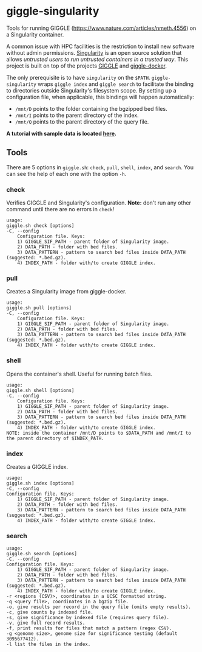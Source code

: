 # giggle-singularity
Tools for running GIGGLE (https://www.nature.com/articles/nmeth.4556) on a Singularity container.

A common issue with HPC facilities is the restriction to install new software without admin permissions. [Singularity](https://github.com/hpcng/singularity) is an open source solution that allows *untrusted users to run untrusted containers in a trusted way*. This project is built on top of the projects [GIGGLE](https://github.com/ryanlayer/giggle) and [giggle-docker](https://github.com/kubor/giggle-docker).

The only prerequisite is to have `singularity` on the `$PATH`. `giggle-singularity` wraps `giggle index` and `giggle search` to facilitate the binding to directories outside Singularity's filesystem scope.
By setting up a configuration file, when applicable, this bindings will happen automatically:
- `/mnt/D` points to the folder containing the bgzipped bed files.
- `/mnt/I` points to the parent directory of the index.
- `/mnt/Q` points to the parent directory of the query file.

**A tutorial with sample data is located [here](tutorial.md).**

## Tools

There are 5 options in `giggle.sh`: `check`, `pull`, `shell`, `index`, and `search`. You can see the help of each one with the option `-h`.

### check
Verifies GIGGLE and Singularity's configuration. **Note:** don't run any other command until there are no errors in `check`!

```
usage:
giggle.sh check [options]
-C, --config 
    Configuration file. Keys:
    1) GIGGLE_SIF_PATH - parent folder of Singularity image.
    2) DATA_PATH - folder with bed files.
    3) DATA_PATTERN - pattern to search bed files inside DATA_PATH (suggested: *.bed.gz).
    4) INDEX_PATH - folder with/to create GIGGLE index.
```

### pull
Creates a Singularity image from giggle-docker.

```
usage:
giggle.sh pull [options]
-C, --config 
    Configuration file. Keys:
    1) GIGGLE_SIF_PATH - parent folder of Singularity image.
    2) DATA_PATH - folder with bed files.
    3) DATA_PATTERN - pattern to search bed files inside DATA_PATH (suggested: *.bed.gz).
    4) INDEX_PATH - folder with/to create GIGGLE index.
```

### shell
Opens the container's shell. Useful for running batch files.

```
usage:
giggle.sh shell [options]
-C, --config 
    Configuration file. Keys:
    1) GIGGLE_SIF_PATH - parent folder of Singularity image.
    2) DATA_PATH - folder with bed files.
    3) DATA_PATTERN - pattern to search bed files inside DATA_PATH (suggested: *.bed.gz).
    4) INDEX_PATH - folder with/to create GIGGLE index.
NOTE: inside the container /mnt/D points to $DATA_PATH and /mnt/I to the parent directory of $INDEX_PATH.
```

### index
Creates a GIGGLE index.

```
usage:
giggle.sh index [options]
-C, --config 
Configuration file. Keys:
    1) GIGGLE_SIF_PATH - parent folder of Singularity image.
    2) DATA_PATH - folder with bed files.
    3) DATA_PATTERN - pattern to search bed files inside DATA_PATH (suggested: *.bed.gz).
    4) INDEX_PATH - folder with/to create GIGGLE index.
```

### search

```
usage:
giggle.sh search [options]
-C, --config 
Configuration file. Keys:
    1) GIGGLE_SIF_PATH - parent folder of Singularity image.
    2) DATA_PATH - folder with bed files.
    3) DATA_PATTERN - pattern to search bed files inside DATA_PATH (suggested: *.bed.gz).
    4) INDEX_PATH - folder with/to create GIGGLE index.
-r <regions (CSV)>, coordinates in a UCSC formatted string.
-q <query file>, coordinates in a bgzip file.
-o, give results per record in the query file (omits empty results).
-c, give counts by indexed file.
-s, give significance by indexed file (requires query file).
-v, give full record results.
-f, print results for files that match a pattern (regex CSV).
-g <genome size>, genome size for significance testing (default 3095677412).
-l list the files in the index.
```
